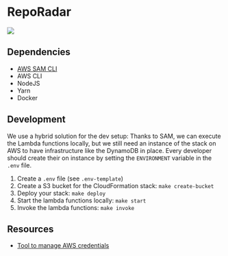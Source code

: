 # RepoRadar

[![](https://github.com/yetanother-blog/reporadar/workflows/CI/badge.svg)](https://github.com/yetanother-blog/reporadar/actions)

## Dependencies

- [AWS SAM CLI](https://docs.aws.amazon.com/serverless-application-model/latest/developerguide/serverless-sam-reference.html#serverless-sam-cli)
- AWS CLI
- NodeJS
- Yarn
- Docker

## Development

We use a hybrid solution for the dev setup: Thanks to SAM, we can execute the Lambda functions locally, but we still need an instance of the stack on AWS to have infrastructure like the DynamoDB in place. Every developer should create their on instance by setting the `ENVIRONMENT` variable in the `.env` file.

1. Create a `.env` file (see `.env-template`)
2. Create a S3 bucket for the CloudFormation stack: `make create-bucket`
3. Deploy your stack: `make deploy`
4. Start the lambda functions locally: `make start`
5. Invoke the lambda functions: `make invoke`

## Resources

- [Tool to manage AWS credentials](https://github.com/Luzifer/awsenv)
